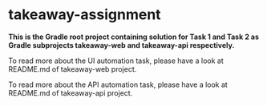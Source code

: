 ﻿
# takeaway-assignment

**This is the Gradle root project containing solution for Task 1 and Task 2 as Gradle subprojects takeaway-web and takeaway-api respectively.**


To read more about the UI automation task, please have a look at README.md of takeaway-web project. 

To read more about the API automation task, please have a look at README.md of takeaway-api project. 
